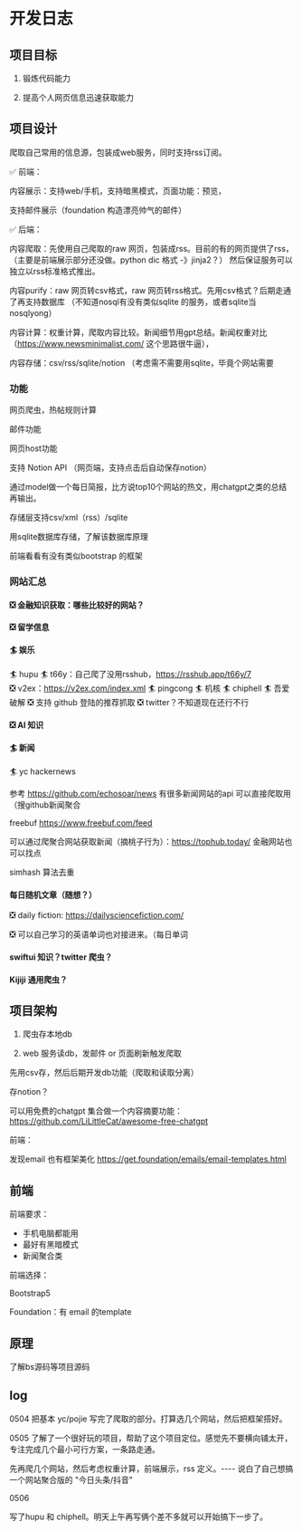 # 开发日志

## 项目目标

1. 锻炼代码能力

2. 提高个人网页信息迅速获取能力

## 项目设计

爬取自己常用的信息源，包装成web服务，同时支持rss订阅。

✅ 前端：

内容展示：支持web/手机，支持暗黑模式，页面功能：预览，

支持邮件展示（foundation 构造漂亮帅气的邮件）

✅ 后端：

内容爬取：先使用自己爬取的raw 网页，包装成rss。目前的有的网页提供了rss，（主要是前端展示部分还没做。python dic 格式 -》jinja2？）
然后保证服务可以独立以rss标准格式推出。

内容purify：raw 网页转csv格式，raw 网页转rss格式。先用csv格式？后期走通了再支持数据库
（不知道nosql有没有类似sqlite 的服务，或者sqlite当nosqlyong）

内容计算：权重计算，爬取内容比较。新闻细节用gpt总结。新闻权重对比（https://www.newsminimalist.com/ 这个思路很牛逼），

内容存储：csv/rss/sqlite/notion （考虑需不需要用sqlite，毕竟个网站需要

### 功能

网页爬虫，热帖规则计算

邮件功能

网页host功能

支持 Notion API （网页端，支持点击后自动保存notion）

通过model做一个每日简报，比方说top10个网站的热文，用chatgpt之类的总结再输出。

存储层支持csv/xml（rss）/sqlite

用sqlite数据库存储，了解该数据库原理

前端看看有没有类似bootstrap 的框架

### 网站汇总

#### ❎ 金融知识获取：哪些比较好的网站？

#### ❎ 留学信息

#### 🏄 娱乐

🏄 hupu
🏄 t66y：自己爬了没用rsshub，https://rsshub.app/t66y/7    
❎ v2ex：https://v2ex.com/index.xml
🏄 pingcong
🏄 机核
🏄 chiphell
🏄 吾爱破解
❎ 支持 github 登陆的推荐抓取
❎ twitter？不知道现在还行不行


#### ❎ AI 知识

#### 🏄 新闻

🏄 yc hackernews

参考 https://github.com/echosoar/news 有很多新闻网站的api 可以直接爬取用 （搜github新闻聚合

freebuf https://www.freebuf.com/feed

可以通过爬聚合网站获取新闻（摘桃子行为）：https://tophub.today/ 金融网站也可以找点

simhash 算法去重

#### 每日随机文章（随想？）

❎ daily fiction: https://dailysciencefiction.com/

❎ 可以自己学习的英语单词也对接进来。（每日单词

#### swiftui 知识？twitter 爬虫？

#### Kijiji 通用爬虫？

## 项目架构

1. 爬虫存本地db

2. web 服务读db，发邮件 or 页面刷新触发爬取

先用csv存，然后后期开发db功能（爬取和读取分离）

存notion？

可以用免费的chatgpt 集合做一个内容摘要功能：https://github.com/LiLittleCat/awesome-free-chatgpt

前端：

发现email 也有框架美化 https://get.foundation/emails/email-templates.html


## 前端

前端要求：

- 手机电脑都能用
- 最好有黑暗模式
- 新闻聚合类

前端选择：

Bootstrap5

Foundation：有 email 的template


## 原理

了解bs源码等项目源码

## log

0504 把基本 yc/pojie 写完了爬取的部分。打算选几个网站，然后把框架搭好。

0505 了解了一个很好玩的项目，帮助了这个项目定位。感觉先不要横向铺太开，专注完成几个最小可行方案，一条路走通。

先再爬几个网站，然后考虑权重计算，前端展示，rss 定义。---- 说白了自己想搞一个网站聚合版的 "今日头条/抖音"

0506

写了hupu 和 chiphell。明天上午再写俩个差不多就可以开始搞下一步了。